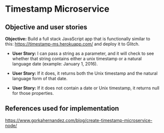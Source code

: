 # Timestamp Microservice

## Objective and user stories

**Objective:** Build a full stack JavaScript app that is functionally similar to this: https://timestamp-ms.herokuapp.com/ and deploy it to Glitch.

* **User Story:** I can pass a string as a parameter, and it will check to see whether that string contains either a unix timestamp or a natural language date (example: January 1, 2016).

* **User Story:** If it does, it returns both the Unix timestamp and the natural language form of that date.

* **User Story:** If it does not contain a date or Unix timestamp, it returns null for those properties.


## References used for implementation
https://www.gorkahernandez.com/blog/create-timestamp-microservice-node/
